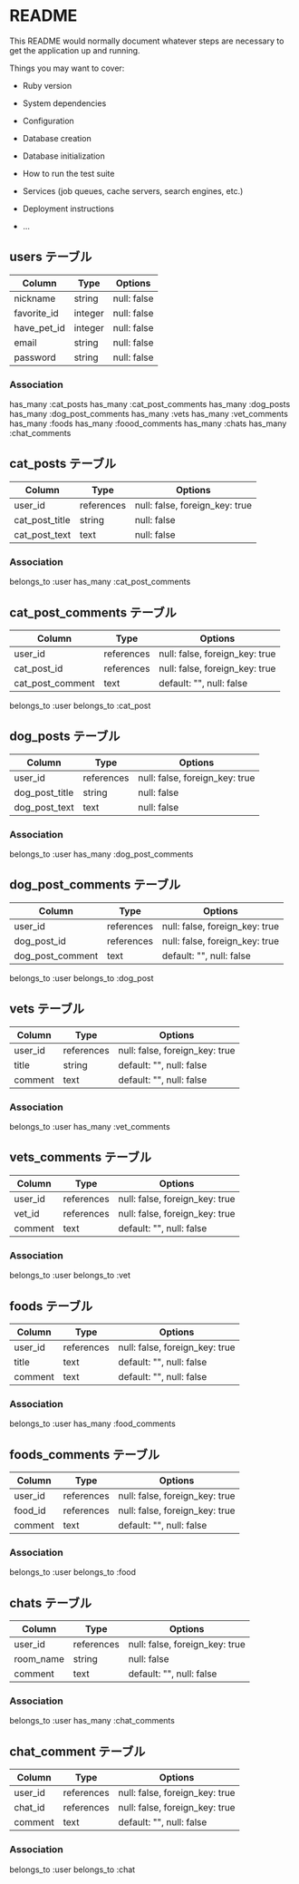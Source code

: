 # README

This README would normally document whatever steps are necessary to get the
application up and running.

Things you may want to cover:

* Ruby version

* System dependencies

* Configuration

* Database creation

* Database initialization

* How to run the test suite

* Services (job queues, cache servers, search engines, etc.)

* Deployment instructions

* ...


## users テーブル

| Column                | Type    | Options     |
| --------------------- | ------- | ----------- |
| nickname              | string  | null: false |
| favorite_id           | integer | null: false |
| have_pet_id           | integer | null: false |
| email                 | string  | null: false |
| password              | string  | null: false |


### Association
has_many :cat_posts
has_many :cat_post_comments
has_many :dog_posts
has_many :dog_post_comments
has_many :vets
has_many :vet_comments
has_many :foods
has_many :foood_comments
has_many :chats
has_many :chat_comments

## cat_posts テーブル

| Column               | Type       | Options                        |
| -------------------- | ---------- | ------------------------------ |
| user_id              | references | null: false, foreign_key: true |
| cat_post_title       | string     | null: false                    |
| cat_post_text        | text       | null: false                    |


### Association
belongs_to :user
has_many    :cat_post_comments


## cat_post_comments テーブル
| Column           | Type       | Options                            |
| ---------------- | ---------- | ---------------------------------- |
| user_id          | references | null: false, foreign_key: true     |
| cat_post_id      | references | null: false, foreign_key: true     |
| cat_post_comment | text       | default: "", null: false           |

belongs_to :user
belongs_to :cat_post

## dog_posts テーブル

| Column               | Type       | Options                        |
| -------------------- | ---------- | ------------------------------ |
| user_id              | references | null: false, foreign_key: true |
| dog_post_title       | string     | null: false                    |
| dog_post_text        | text       | null: false                    |


### Association
belongs_to :user
has_many   :dog_post_comments


## dog_post_comments テーブル
| Column           | Type       | Options                            |
| ---------------- | ---------- | ---------------------------------- |
| user_id          | references | null: false, foreign_key: true     |
| dog_post_id      | references | null: false, foreign_key: true     |
| dog_post_comment | text       | default: "", null: false           |

belongs_to :user
belongs_to :dog_post

## vets テーブル

| Column           | Type       | Options                        |
| ---------------- | ---------- | ------------------------------ |
| user_id          | references | null: false, foreign_key: true |
| title            | string     | default: "", null: false       |
| comment          | text       | default: "", null: false       |

### Association
belongs_to :user
has_many   :vet_comments

## vets_comments テーブル

| Column           | Type       | Options                        |
| ---------------- | ---------- | ------------------------------ |
| user_id          | references | null: false, foreign_key: true |
| vet_id           | references | null: false, foreign_key: true |
| comment          | text       | default: "", null: false       |

### Association
belongs_to :user
belongs_to :vet

## foods テーブル

| Column           | Type       | Options                        |
| ---------------- | ---------- | ------------------------------ |
| user_id          | references | null: false, foreign_key: true |
| title            | text       | default: "", null: false       |
| comment          | text       | default: "", null: false       |

### Association
belongs_to :user
has_many   :food_comments

## foods_comments テーブル

| Column           | Type       | Options                        |
| ---------------- | ---------- | ------------------------------ |
| user_id          | references | null: false, foreign_key: true |
| food_id          | references | null: false, foreign_key: true |
| comment          | text       | default: "", null: false       |

### Association
belongs_to :user
belongs_to :food


## chats テーブル

| Column           | Type       | Options                        |
| ---------------- | ---------- | ------------------------------ |
| user_id          | references | null: false, foreign_key: true |
| room_name        | string     | null: false                    |
| comment          | text       | default: "", null: false       |

### Association
belongs_to :user
has_many :chat_comments

## chat_comment テーブル

| Column           | Type       | Options                        |
| ---------------- | ---------- | ------------------------------ |
| user_id          | references | null: false, foreign_key: true |
| chat_id          | references | null: false, foreign_key: true |
| comment          | text       | default: "", null: false       |

### Association
belongs_to :user
belongs_to :chat

